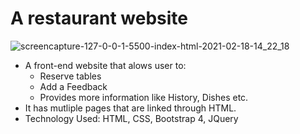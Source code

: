 # A restaurant website

![screencapture-127-0-0-1-5500-index-html-2021-02-18-14_22_18](https://user-images.githubusercontent.com/68294925/108333035-80b26300-71f6-11eb-91ca-3d0077217cc4.png)

* A front-end website that alows user to: 
   * Reserve tables
   * Add a Feedback
   * Provides more information like History, Dishes etc.
* It has mutliple pages that are linked through HTML.
* Technology Used: HTML, CSS, Bootstrap 4, JQuery

